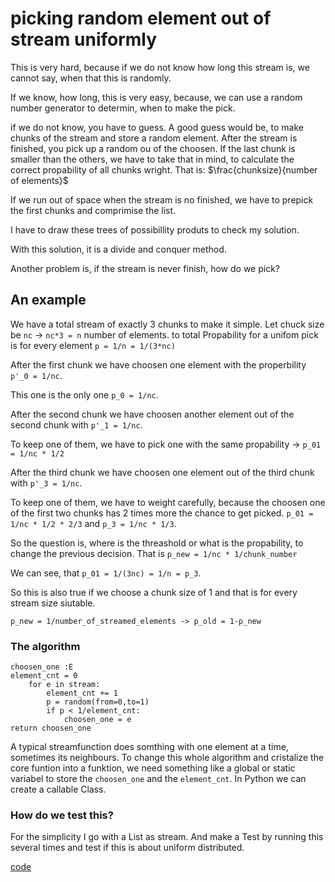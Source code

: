 # picking random element out of stream uniformly

This is very hard, because if we do not know how long this stream is, we cannot say, when that this is randomly.

If we know, how long, this is very easy, because, we can use a random number generator to determin, when to make the pick.

if we do not know, you have to guess. A good guess would be, to make chunks of the stream and store a random element. After the stream is finished, you pick up a random ou of the choosen.
If the last chunk is smaller than the others, we have to take that in mind, to calculate the correct propability of all chunks wright. That is: $\frac{chunksize}{number of elements}$

If we run out of space when the stream is no finished, we have to prepick the first chunks and comprimise the list.

I have to draw these trees of possibillity produts to check my solution.

With this solution, it is a divide and conquer method.

Another problem is, if the stream is never finish, how do we pick?

## An example

We have a total stream of exactly 3 chunks to make it simple. Let chuck size be `nc` -> `nc*3 = n` number of elements. to total Propability for a unifom pick is for every element `p = 1/n = 1/(3*nc)`

After the first chunk we have choosen one element with the properbility `p'_0 = 1/nc`.

This one is the only one `p_0 = 1/nc`.

After the second chunk we have choosen another element out of the second chunk with `p'_1 = 1/nc`.

To keep one of them, we have to pick one with the same propability -> `p_01 = 1/nc * 1/2`

After the third chunk we have choosen one element out of the third chunk with `p'_3 = 1/nc`.

To keep one of them, we have to weight carefully, because the choosen one of the first two chunks has 2 times more the chance to get picked. `p_01 = 1/nc * 1/2 * 2/3` and `p_3 = 1/nc * 1/3`.

So the question is, where is the threashold or what is the propability, to change the previous decision. That is `p_new = 1/nc * 1/chunk_number`

We can see, that `p_01 = 1/(3nc) = 1/n = p_3`.

So this is also true if we choose a chunk size of 1 and that is for every stream size siutable.

`p_new = 1/number_of_streamed_elements -> p_old = 1-p_new`

### The algorithm

```pseudo
choosen_one :E
element_cnt = 0
    for e in stream:
        element_cnt += 1
        p = random(from=0,to=1)
        if p < 1/element_cnt:
            choosen_one = e
return choosen_one
```

A typical streamfunction does somthing with one element at a time, sometimes its neighbours.
To change this whole algorithm and cristalize the core funtion into a funktion, we need something like a global or static variabel to store the `choosen_one` and the `element_cnt`.
In Python we can create a callable Class.

### How do we test this?

For the simplicity I go with a List as stream. And make a Test by running this several times and test if this is about uniform distributed.

[code](solution.py)
